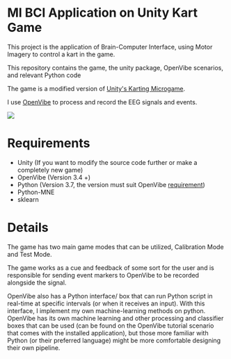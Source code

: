 # MI BCI Application on Unity Kart Game

This project is the application of Brain-Computer Interface, using Motor Imagery to control a kart in the game.

This repository contains the game, the unity package, OpenVibe scenarios, and relevant Python code

The game is a modified version of [Unity's Karting Microgame](https://learn.unity.com/project/karting-template).

I use [OpenVibe](http://openvibe.inria.fr/) to process and record the EEG signals and events.

![](https://github.com/xEvheMary/MI-BCI-UnityKart/blob/main/UnityBCIKart%20(2).gif)

# Requirements

* Unity (If you want to modify the source code further or make a completely new game)
* OpenVibe (Version 3.4 +)
* Python (Version 3.7, the version must suit OpenVibe [requirement](http://openvibe.inria.fr/tutorial-using-python-with-openvibe/))
* Python-MNE
* sklearn

# Details

The game has two main game modes that can be utilized, Calibration Mode and Test Mode.



The game works as a cue and feedback of some sort for the user and is responsible for sending event markers to OpenVibe to be recorded alongside the signal.

OpenVibe also has a Python interface/ box that can run Python script in real-time at specific intervals (or when it receives an input). With this interface, I implement my own machine-learning methods on python. OpenVibe has its own machine learning and other processing and classifier boxes that can be used (can be found on the OpenVibe tutorial scenario that comes with the installed application), but those more familiar with Python (or their preferred language) might be more comfortable designing their own pipeline.

